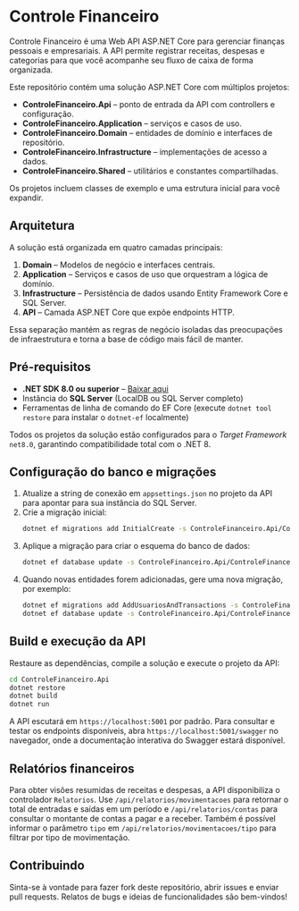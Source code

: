 # Controle Financeiro

Controle Financeiro é uma Web API ASP.NET Core para gerenciar finanças pessoais e empresariais. A API permite registrar receitas, despesas e categorias para que você acompanhe seu fluxo de caixa de forma organizada.

Este repositório contém uma solução ASP.NET Core com múltiplos projetos:

- **ControleFinanceiro.Api** – ponto de entrada da API com controllers e configuração.
- **ControleFinanceiro.Application** – serviços e casos de uso.
- **ControleFinanceiro.Domain** – entidades de domínio e interfaces de repositório.
- **ControleFinanceiro.Infrastructure** – implementações de acesso a dados.
- **ControleFinanceiro.Shared** – utilitários e constantes compartilhadas.

Os projetos incluem classes de exemplo e uma estrutura inicial para você expandir.

## Arquitetura

A solução está organizada em quatro camadas principais:

1. **Domain** – Modelos de negócio e interfaces centrais.
2. **Application** – Serviços e casos de uso que orquestram a lógica de domínio.
3. **Infrastructure** – Persistência de dados usando Entity Framework Core e SQL Server.
4. **API** – Camada ASP.NET Core que expõe endpoints HTTP.

Essa separação mantém as regras de negócio isoladas das preocupações de infraestrutura e torna a base de código mais fácil de manter.

## Pré-requisitos

- **.NET SDK 8.0 ou superior** – [Baixar aqui](https://dotnet.microsoft.com/download)
- Instância do **SQL Server** (LocalDB ou SQL Server completo)
- Ferramentas de linha de comando do EF Core (execute `dotnet tool restore` para instalar o `dotnet-ef` localmente)

Todos os projetos da solução estão configurados para o *Target Framework* `net8.0`, garantindo compatibilidade total com o .NET 8.

## Configuração do banco e migrações

1. Atualize a string de conexão em `appsettings.json` no projeto da API para apontar para sua instância do SQL Server.
2. Crie a migração inicial:
   ```bash
   dotnet ef migrations add InitialCreate -s ControleFinanceiro.Api/ControleFinanceiro.Api.csproj -p ControleFinanceiro.Infrastructure/ControleFinanceiro.Infrastructure.csproj
   ```
3. Aplique a migração para criar o esquema do banco de dados:
   ```bash
   dotnet ef database update -s ControleFinanceiro.Api/ControleFinanceiro.Api.csproj -p ControleFinanceiro.Infrastructure/ControleFinanceiro.Infrastructure.csproj
   ```
4. Quando novas entidades forem adicionadas, gere uma nova migração, por exemplo:
   ```bash
   dotnet ef migrations add AddUsuariosAndTransactions -s ControleFinanceiro.Api/ControleFinanceiro.Api.csproj -p ControleFinanceiro.Infrastructure/ControleFinanceiro.Infrastructure.csproj
   dotnet ef database update -s ControleFinanceiro.Api/ControleFinanceiro.Api.csproj -p ControleFinanceiro.Infrastructure/ControleFinanceiro.Infrastructure.csproj
   ```

## Build e execução da API

Restaure as dependências, compile a solução e execute o projeto da API:

```bash
cd ControleFinanceiro.Api
dotnet restore
dotnet build
dotnet run
```

A API escutará em `https://localhost:5001` por padrão. Para consultar e testar os endpoints disponíveis, abra `https://localhost:5001/swagger` no navegador, onde a documentação interativa do Swagger estará disponível.

## Relatórios financeiros

Para obter visões resumidas de receitas e despesas, a API disponibiliza o controlador `Relatorios`.
Use `/api/relatorios/movimentacoes` para retornar o total de entradas e saídas em um período
e `/api/relatorios/contas` para consultar o montante de contas a pagar e a receber.
Também é possível informar o parâmetro `tipo` em `/api/relatorios/movimentacoes/tipo` para filtrar por tipo de movimentação.

## Contribuindo

Sinta-se à vontade para fazer fork deste repositório, abrir issues e enviar pull requests. Relatos de bugs e ideias de funcionalidades são bem-vindos!

